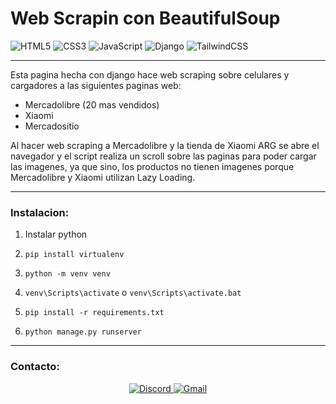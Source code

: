 # Web Scrapin con BeautifulSoup

![HTML5](https://img.shields.io/badge/html5-%23E34F26.svg?style=for-the-badge&logo=html5&logoColor=white)
![CSS3](https://img.shields.io/badge/css3-%231572B6.svg?style=for-the-badge&logo=css3&logoColor=white)
![JavaScript](https://img.shields.io/badge/javascript-%23323330.svg?style=for-the-badge&logo=javascript&logoColor=%23F7DF1E)
![Django](https://img.shields.io/badge/django-%23092E20.svg?style=for-the-badge&logo=django&logoColor=white)
![TailwindCSS](https://img.shields.io/badge/tailwindcss-%2338B2AC.svg?style=for-the-badge&logo=tailwind-css&logoColor=white)

---
Esta pagina hecha con django hace web scraping sobre celulares y cargadores a las siguientes paginas web:
- Mercadolibre (20 mas vendidos)
- Xiaomi
- Mercadositio

Al hacer web scraping a Mercadolibre y la tienda de Xiaomi ARG se abre el navegador y el script realiza un scroll sobre las paginas para poder cargar las imagenes, ya que sino, los productos no tienen imagenes porque Mercadolibre y Xiaomi utilizan Lazy Loading.

---

### Instalacion:
   1. Instalar python

   2. ```pip install virtualenv```

   3. ```python -m venv venv```

   4. ```venv\Scripts\activate``` o ```venv\Scripts\activate.bat```

   5. ```pip install -r requirements.txt```

   6. ```python manage.py runserver```

---
### Contacto:

<div style="text-align: center;">
    <a href="https://discord.com/users/7428" target="_blank">
        <img src="https://img.shields.io/badge/Discord-%235865F2.svg?style=for-the-badge&logo=discord&logoColor=white" alt="Discord" />
    </a>
    <a href="mailto:nardellidavid611@gmail.com" target="_blank">
        <img src="https://img.shields.io/badge/Gmail-D14836?style=for-the-badge&logo=gmail&logoColor=white" alt="Gmail" />
    </a>
</div>
